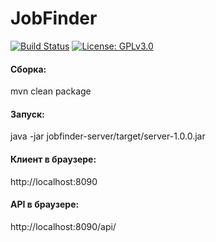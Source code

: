 # JobFinder

[![Build Status](https://travis-ci.org/infinitum-solutions/JobFinder.svg?branch=master)](https://travis-ci.org/infinitum-solutions/JobFinder)
[![License: GPLv3.0](https://img.shields.io/badge/License-GPLv3.0-blue.svg)](https://github.com/infinitum-solutions/JobFinder/blob/master/LICENSE)

#### Сборка:
mvn clean package

#### Запуск:
java -jar jobfinder-server/target/server-1.0.0.jar

#### Клиент в браузере:
http://localhost:8090

#### API в браузере:
http://localhost:8090/api/